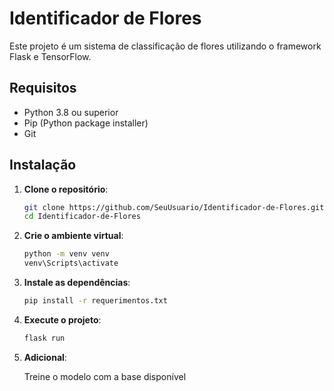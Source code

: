 # Identificador de Flores

Este projeto é um sistema de classificação de flores utilizando o framework Flask e TensorFlow.

## Requisitos

- Python 3.8 ou superior
- Pip (Python package installer)
- Git

## Instalação

1. **Clone o repositório**:
   ```bash
   git clone https://github.com/SeuUsuario/Identificador-de-Flores.git
   cd Identificador-de-Flores

3. **Crie o ambiente virtual**:
    ```bash
    python -m venv venv
    venv\Scripts\activate

4. **Instale as dependências**:
    ```bash
    pip install -r requerimentos.txt

5. **Execute o projeto**:
    ```bash
    flask run

6. **Adicional**:

    Treine o modelo com a base disponível
